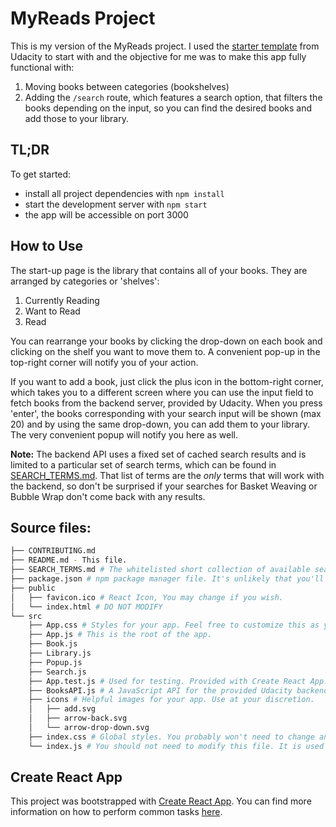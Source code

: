# MyReads Project

This is my version of the MyReads project. I used the [starter template](https://github.com/udacity/reactnd-project-myreads-starter) from Udacity to start with and the objective for me was to make this app fully functional with:
1. Moving books between categories (bookshelves)
2. Adding the `/search` route, which features a search option, that filters the books depending on the input, so you can find the desired books and add those to your library.

## TL;DR

To get started:

* install all project dependencies with `npm install`
* start the development server with `npm start`
* the app will be accessible on port 3000

## How to Use
The start-up page is the library that contains all of your books. They are arranged by categories or 'shelves':

1. Currently Reading
2. Want to Read
3. Read

You can rearrange your books by clicking the drop-down on each book and clicking on the shelf you want to move them to. A convenient pop-up in the top-right corner will notify you of your action.

If you want to add a book, just click the plus icon in the bottom-right corner, which takes you to a different screen where you can use the input field to fetch books from the backend server, provided by Udacity. When you press 'enter', the books corresponding with your search input will be shown (max 20) and by using the same drop-down, you can add them to your library. The very convenient popup will notify you here as well.

**Note:** The backend API uses a fixed set of cached search results and is limited to a particular set of search terms, which can be found in [SEARCH_TERMS.md](SEARCH_TERMS.md). That list of terms are the _only_ terms that will work with the backend, so don't be surprised if your searches for Basket Weaving or Bubble Wrap don't come back with any results.


## Source files:
```bash
├── CONTRIBUTING.md
├── README.md - This file.
├── SEARCH_TERMS.md # The whitelisted short collection of available search terms for you to use with your app.
├── package.json # npm package manager file. It's unlikely that you'll need to modify this.
├── public
│   ├── favicon.ico # React Icon, You may change if you wish.
│   └── index.html # DO NOT MODIFY
└── src
    ├── App.css # Styles for your app. Feel free to customize this as you desire.
    ├── App.js # This is the root of the app.
    ├── Book.js
    ├── Library.js
    ├── Popup.js
    ├── Search.js
    ├── App.test.js # Used for testing. Provided with Create React App. Testing is encouraged, but not required.
    ├── BooksAPI.js # A JavaScript API for the provided Udacity backend. Instructions for the methods are below.
    ├── icons # Helpful images for your app. Use at your discretion.
    │   ├── add.svg
    │   ├── arrow-back.svg
    │   └── arrow-drop-down.svg
    ├── index.css # Global styles. You probably won't need to change anything here.
    └── index.js # You should not need to modify this file. It is used for DOM rendering only.
```

## Create React App

This project was bootstrapped with [Create React App](https://github.com/facebookincubator/create-react-app). You can find more information on how to perform common tasks [here](https://github.com/facebookincubator/create-react-app/blob/master/packages/react-scripts/template/README.md).
